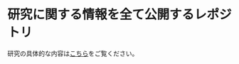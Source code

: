 # 研究に関する情報を全て公開するレポジトリ
研究の具体的な内容は[こちら](https://github.com/yunaimatsu/research/blob/main/thesis/overview.md)をご覧ください。
